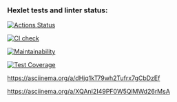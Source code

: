 ### Hexlet tests and linter status:
[![Actions Status](https://github.com/DyakonovVitaliy/python-project-50/workflows/hexlet-check/badge.svg)](https://github.com/DyakonovVitaliy/python-project-50/actions)

[![CI check](https://github.com/DyakonovVitaliy/python-project-50/actions/workflows/pyci.yml/badge.svg)](https://github.com/DyakonovVitaliy/python-project-50/actions/workflows/main.yml)

[![Maintainability](https://api.codeclimate.com/v1/badges/91e160c526df83147845/maintainability)](https://codeclimate.com/github/DyakonovVitaliy/python-project-50/maintainability)

[![Test Coverage](https://api.codeclimate.com/v1/badges/91e160c526df83147845/test_coverage)](https://codeclimate.com/github/DyakonovVitaliy/python-project-50/test_coverage)

https://asciinema.org/a/dHjq1kT79wh2Tufrx7gCbDzEf

https://asciinema.org/a/XQAnI2I49PF0W5QlMWd26rMsA